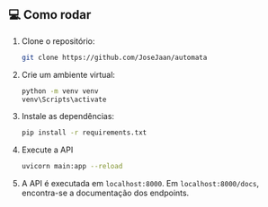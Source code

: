 ## 💻 Como rodar
1. Clone o repositório:
    ```bash
    git clone https://github.com/JoseJaan/automata
2. Crie um ambiente virtual:
   ```bash
   python -m venv venv
   venv\Scripts\activate
3. Instale as dependências:
    ```bash
    pip install -r requirements.txt
4. Execute a API
    ```bash
    uvicorn main:app --reload
5. A API é executada em `localhost:8000`. Em `localhost:8000/docs`, encontra-se a documentação dos endpoints.
